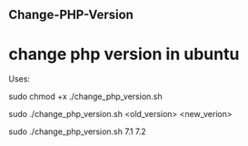 ## Change-PHP-Version
# change php version in ubuntu

Uses: 

sudo chmod +x ./change_php_version.sh 

sudo ./change_php_version.sh <old_version> <new_verion>
     
sudo ./change_php_version.sh 7.1 7.2
